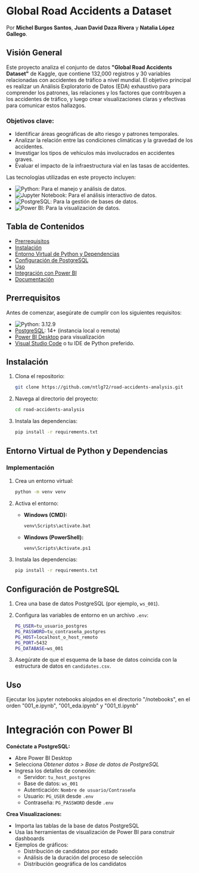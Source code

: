 # Global Road Accidents a Dataset
Por **Michel Burgos Santos**, **Juan David Daza Rivera** y **Natalia López Gallego**.

## Visión General

Este proyecto analiza el conjunto de datos **"Global Road Accidents Dataset"** de Kaggle, que contiene 132,000 registros y 30 variables relacionadas con accidentes de tráfico a nivel mundial. El objetivo principal es realizar un Análisis Exploratorio de Datos (EDA) exhaustivo para comprender los patrones, las relaciones y los factores que contribuyen a los accidentes de tráfico, y luego crear visualizaciones claras y efectivas para comunicar estos hallazgos.  

### Objetivos clave:  
- Identificar áreas geográficas de alto riesgo y patrones temporales.  
- Analizar la relación entre las condiciones climáticas y la gravedad de los accidentes.  
- Investigar los tipos de vehículos más involucrados en accidentes graves.  
- Evaluar el impacto de la infraestructura vial en las tasas de accidentes.  

Las tecnologías utilizadas en este proyecto incluyen:

- ![Python](https://img.shields.io/badge/python-3670A0?style=for-the-badge&logo=python&logoColor=ffdd54): Para el manejo y análisis de datos.
- ![Jupyter Notebook](https://img.shields.io/badge/Jupyter%20Notebook-F37626?style=flat-square&logo=jupyter&logoColor=white): Para el análisis interactivo de datos.
- ![PostgreSQL](https://img.shields.io/badge/PostgreSQL-4169E1?style=for-the-badge&logo=postgresql&logoColor=white): Para la gestión de bases de datos.
- ![Power BI](https://img.shields.io/badge/Power_BI-F2C811?style=for-the-badge&logo=powerbi&logoColor=black): Para la visualización de datos.

## Tabla de Contenidos

- [Prerrequisitos](#prerrequisitos)
- [Instalación](#instalación)
- [Entorno Virtual de Python y Dependencias](#entorno-virtual-de-python--dependencias)
- [Configuración de PostgreSQL](#configuración-de-postgresql)
- [Uso](#uso)
- [Integración con Power BI](#integración-con-power-bi)
- [Documentación](#documentación)

## Prerrequisitos

Antes de comenzar, asegúrate de cumplir con los siguientes requisitos:

- ![Python](https://img.shields.io/badge/Python-3776AB?logo=python&logoColor=fff): 3.12.9
- [PostgreSQL](https://www.postgresql.org/download/): 14+ (instancia local o remota)
- [Power BI Desktop](https://powerbi.microsoft.com/desktop/) para visualización
- [Visual Studio Code](https://code.visualstudio.com/) o tu IDE de Python preferido.

## Instalación

1. Clona el repositorio:

    ```bash
    git clone https://github.com/ntlg72/road-accidents-analysis.git
    ```

2. Navega al directorio del proyecto:

    ```bash
    cd road-accidents-analysis
    ```

3. Instala las dependencias:

    ```bash
    pip install -r requirements.txt
    ```

## Entorno Virtual de Python y Dependencias

### Implementación

1. Crea un entorno virtual:

    ```bash
    python -m venv venv
    ```

2. Activa el entorno:

    - **Windows (CMD):**

        ```bash
        venv\Scripts\activate.bat
        ```

    - **Windows (PowerShell):**

        ```bash
        venv\Scripts\Activate.ps1
        ```

3. Instala las dependencias:

    ```bash
    pip install -r requirements.txt
    ```

## Configuración de PostgreSQL

1. Crea una base de datos PostgreSQL (por ejemplo, `ws_001`).
2. Configura las variables de entorno en un archivo `.env`:

    ```bash
    PG_USER=tu_usuario_postgres
    PG_PASSWORD=tu_contraseña_postgres
    PG_HOST=localhost_o_host_remoto
    PG_PORT=5432
    PG_DATABASE=ws_001
    ```

3. Asegúrate de que el esquema de la base de datos coincida con la estructura de datos en `candidates.csv`.

## Uso

Ejecutar los jupyter notebooks alojados en el directorio "/notebooks", en el orden "001_e.ipynb", "001_eda.ipynb" y "001_tl.ipynb"

# Integración con Power BI

**Conéctate a PostgreSQL:**

-   Abre Power BI Desktop
-   Selecciona _Obtener datos > Base de datos de PostgreSQL_
-   Ingresa los detalles de conexión:
    -   Servidor: `tu_host_postgres`
    -   Base de datos: `ws_001`
    -   Autenticación: `Nombre de usuario/Contraseña`
    -   Usuario: `PG_USER` desde `.env`
    -   Contraseña: `PG_PASSWORD` desde `.env`

**Crea Visualizaciones:**

-   Importa las tablas de la base de datos PostgreSQL
-   Usa las herramientas de visualización de Power BI para construir dashboards
-   Ejemplos de gráficos:
    -   Distribución de candidatos por estado
    -   Análisis de la duración del proceso de selección
    -   Distribución geográfica de los candidatos
    
